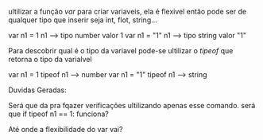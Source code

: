 ultilizar a função *var* para criar variaveis, ela é flexivel então pode ser de qualquer tipo que inserir seja int, flot, string...

var n1 = 1
n1 --> tipo number valor 1
var n1 = "1"
n1 --> tipo string valor "1"

Para descobrir qual é o tipo da variavel pode-se ultilizar o *tipeof* que retorna o tipo da varialvel

var n1 = 1
tipeof n1 --> number
var n1 = "1"
tipeof n1 --> string

Duvidas Geradas:

Será que da pra fqazer verificações ultilizando apenas esse comando. será que if tipeof n1 == 1: funciona?

Até onde a flexibilidade do var vai?